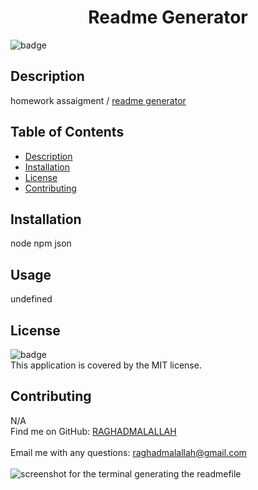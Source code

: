 
<h1 align="center">Readme Generator </h1>
  
![badge](https://img.shields.io/badge/license-MIT-brightgreen)<br />
## Description  
 homework assaigment / [readme generator](https://raghadmalallah.github.io/readme-generator/)
## Table of Contents
- [Description](#description)
- [Installation](#installation)
- [License](#license)
- [Contributing](#contributing)
## Installation
 node npm json
## Usage
 undefined
## License
![badge](https://img.shields.io/badge/license-MIT-brightgreen)
<br />
This application is covered by the MIT license. 
## Contributing
 N/A
<br />
Find me on GitHub: [RAGHADMALALLAH](https://github.com/RAGHADMALALLAH)<br />
<br />
 Email me with any questions: raghadmalallah@gmail.com<br /><br />
 ![screenshot for the terminal generating the readmefile](https://github.com/Raghadmalallah/readme-generator/blob/97a26af8797a7a0a9425deab7c4c946abbbdf74a/assets/Untitled_%20Oct%2014,%202021%2011_12%20PM.gif)  
